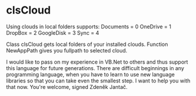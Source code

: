 # clsCloud
Using clouds in local folders supports:
    Documents = 0
    OneDrive = 1
    DropBox = 2
    GoogleDisk = 3
    Sync = 4

Class clsCloud gets local folders of your installed clouds.
Function NewAppPath gives you fullpath to selected cloud.

I would like to pass on my experience in VB.Net to others and thus support this language for future generations. There are difficult beginnings in any programming language, when you have to learn to use new language libraries so that you can take even the smallest step. I want to help you with that now. You're welcome, signed Zdeněk Jantač.
